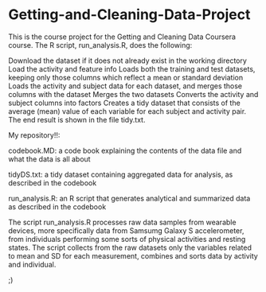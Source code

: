 # Getting-and-Cleaning-Data-Project

This is the course project for the Getting and Cleaning Data Coursera course. The R script, run_analysis.R, does the following:

Download the dataset if it does not already exist in the working directory
Load the activity and feature info
Loads both the training and test datasets, keeping only those columns which reflect a mean or standard deviation
Loads the activity and subject data for each dataset, and merges those columns with the dataset
Merges the two datasets
Converts the activity and subject columns into factors
Creates a tidy dataset that consists of the average (mean) value of each variable for each subject and activity pair.
The end result is shown in the file tidy.txt.

My repository!!:

codebook.MD: a code book explaining the contents of the data file and what the data is all about

tidyDS.txt: a tidy dataset containing aggregated data for analysis, as described in the codebook

run_analysis.R: an R script that generates analytical and summarized data as described in the codebook

The script run_analysis.R processes raw data samples from wearable devices, more specifically data from Samsumg Galaxy S accelerometer, from individuals performing some sorts of physical activities and resting states. The script collects from the raw datasets only the variables related to mean and SD for each measurement, combines and sorts data by activity and individual.

;)

